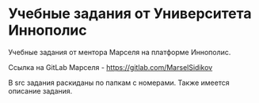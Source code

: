 # Учебные задания от Университета Иннополис
Учебные задания от ментора Марселя на платформе Иннополис.

Ссылка на GitLab Марселя - https://gitlab.com/MarselSidikov

В src задания раскиданы по папкам с номерами. Также имеется описание задания.
